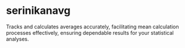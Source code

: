 # serinikanavg
Tracks and calculates averages accurately, facilitating mean calculation processes effectively, ensuring dependable results for your statistical analyses. 
